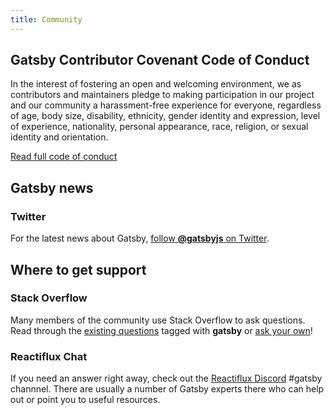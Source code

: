 ```yaml
---
title: Community
---
```


## Gatsby Contributor Covenant Code of Conduct

In the interest of fostering an open and welcoming environment, we as
contributors and maintainers pledge to making participation in our
project and our community a harassment-free experience for everyone,
regardless of age, body size, disability, ethnicity, gender identity and
expression, level of experience, nationality, personal appearance, race,
religion, or sexual identity and orientation.

[Read full code of conduct](/code-of-conduct/)

## Gatsby news

### Twitter

For the latest news about Gatsby, [follow **@gatsbyjs** on
Twitter](https://twitter.com/gatsbyjs).

## Where to get support

### Stack Overflow

Many members of the community use Stack Overflow to ask questions. Read
through the [existing
questions](http://stackoverflow.com/questions/tagged/gatsby) tagged
with **gatsby** or [ask your
own](http://stackoverflow.com/questions/ask?tags=gatsby)!

### Reactiflux Chat

If you need an answer right away, check out the [Reactiflux
Discord](https://discord.gg/0ZcbPKXt5bZjGY5n) #gatsby channnel. There are
usually a number of Gatsby experts there who can help out or point you to
useful resources.
